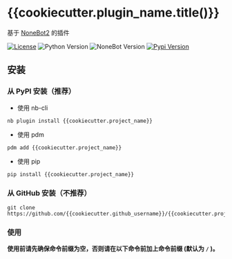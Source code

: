 # {{cookiecutter.plugin_name.title()}}

基于 [NoneBot2](https://github.com/nonebot/nonebot2) 的插件

[![License](https://img.shields.io/github/license/{{cookiecutter.github_username}}/{{cookiecutter.project_name}}?style=flat-square)](LICENSE)
![Python Version](https://img.shields.io/badge/python-3.8+-blue.svg?style=flat-square)
![NoneBot Version](https://img.shields.io/badge/nonebot-2.0.0rc2+-red.svg?style=flat-square)
[![Pypi Version](https://img.shields.io/pypi/v/{{cookiecutter.project_name}}.svg?style=flat-square)](https://pypi.python.org/pypi/{{cookiecutter.project_name}})

## 安装

### 从 PyPI 安装（推荐）

- 使用 nb-cli  

```
nb plugin install {{cookiecutter.project_name}}
```

- 使用 pdm

```
pdm add {{cookiecutter.project_name}}
```

- 使用 pip

```
pip install {{cookiecutter.project_name}}
```

### 从 GitHub 安装（不推荐）

```
git clone https://github.com/{{cookiecutter.github_username}}/{{cookiecutter.project_name}}.git
```

### 使用

**使用前请先确保命令前缀为空，否则请在以下命令前加上命令前缀 (默认为 `/` )。**
